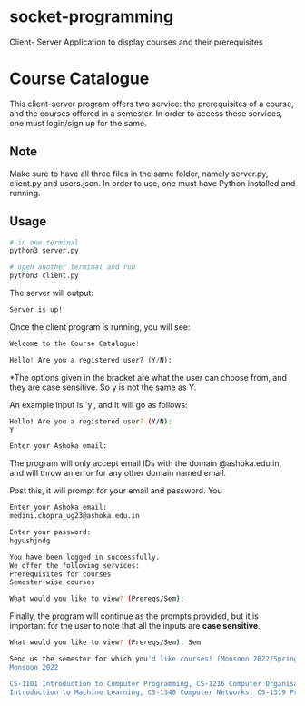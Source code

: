 # socket-programming
Client- Server Application to display courses and their prerequisites

# Course Catalogue

This client-server program offers two service: the prerequisites of a course, and the courses offered in a semester. In order to access these services, one must login/sign up for the same.

## Note

Make sure to have all three files in the same folder, namely server.py, client.py and users.json. In order to use, one must have Python installed and running.

## Usage

```bash
# in one terminal
python3 server.py

# open another terminal and run
python3 client.py
```

The server will output:

```bash
Server is up!
```
Once the client program is running, you will see:

```python
Welcome to the Course Catalogue!

Hello! Are you a registered user? (Y/N):
```
*The options given in the bracket are what the user can choose from, and they are case sensitive. So y is not the same as Y. <br>

An example input is 'y', and it will go as follows:
```bash
Hello! Are you a registered user? (Y/N):
Y

Enter your Ashoka email:
```
The program will only accept email IDs with the domain @ashoka.edu.in, and will throw an error for any other domain named email.

Post this, it will prompt for your email and password. You

```bash
Enter your Ashoka email:
medini.chopra_ug23@ashoka.edu.in

Enter your password:
hgyushjndg

You have been logged in successfully.
We offer the following services:
Prerequisites for courses
Semester-wise courses

What would you like to view? (Prereqs/Sem):
```

Finally, the program will continue as the prompts provided, but it is important for the user to note that all the inputs are **case sensitive**. 

```bash
What would you like to view? (Prereqs/Sem): Sem

Send us the semester for which you'd like courses! (Monsoon 2022/Spring 2022):
Monsoon 2022

CS-1101 Introduction to Computer Programming, CS-1216 Computer Organisation and Systems, CS- 1203 Data Structures, CS-1209 Probability and Statistics, CS-1390 
Introduction to Machine Learning, CS-1340 Computer Networks, CS-1319 Programming Language Design and Implementation
```
